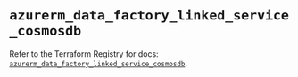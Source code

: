 # `azurerm_data_factory_linked_service_cosmosdb`

Refer to the Terraform Registry for docs: [`azurerm_data_factory_linked_service_cosmosdb`](https://registry.terraform.io/providers/hashicorp/azurerm/4.48.0/docs/resources/data_factory_linked_service_cosmosdb).
